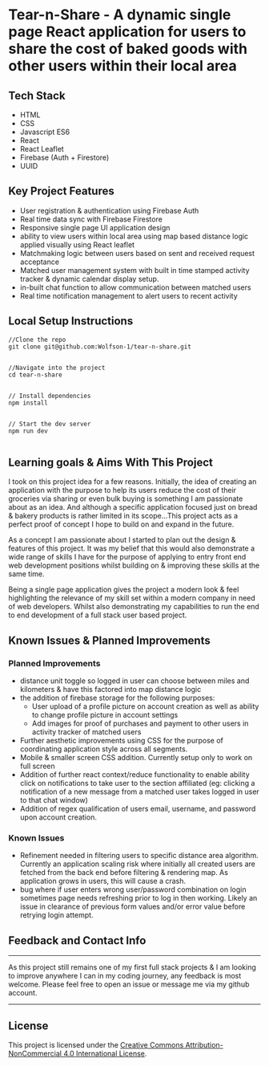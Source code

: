 # Tear-n-Share - A dynamic single page React application for users to share the cost of baked goods with other users within their local area


## Tech Stack


- HTML
- CSS
- Javascript ES6
- React
- React Leaflet
- Firebase (Auth + Firestore)
- UUID


## Key Project Features


- User registration & authentication using Firebase Auth
- Real time data sync with Firebase Firestore
- Responsive single page UI application design
- ability to view users within local area using map based distance logic applied visually using React leaflet
- Matchmaking logic between users based on sent and received request acceptance
- Matched user management system with built in time stamped activity tracker & dynamic calendar display setup.
- in-built chat function to allow communication between matched users
- Real time notification management to alert users to recent activity


## Local Setup Instructions


```
//Clone the repo
git clone git@github.com:Wolfson-1/tear-n-share.git


//Navigate into the project
cd tear-n-share


// Install dependencies
npm install


// Start the dev server
npm run dev


```


## Learning goals & Aims With This Project


I took on this project idea for a few reasons. Initially, the idea of creating an application with the purpose to help its users reduce the cost of their groceries via sharing or even bulk buying is something I am passionate about as an idea. And although a specific application focused just on bread & bakery products is rather limited in its scope...This project acts as a perfect proof of concept I hope to build on and expand in the future. 


As a concept I am passionate about I started to plan out the design & features of this project. It was my belief that this would also demonstrate a wide range of skills I have for the purpose of applying to entry front end web development positions whilst building on & improving these skills at the same time.


Being a single page application gives the project a modern look & feel highlighting the relevance of my skill set within a modern company in need of web developers. Whilst also demonstrating my capabilities to run the end to end development of a full stack user based project.


## Known Issues & Planned Improvements


### Planned Improvements


- distance unit toggle so logged in user can choose between miles and kilometers & have this factored into map distance logic
- the addition of firebase storage for the following purposes:
   - User upload of a profile picture on account creation as well as ability to change profile picture in account settings
   - Add images for proof of purchases and payment to other users in activity tracker of matched users
- Further aesthetic improvements using CSS for the purpose of coordinating application style across all segments.
- Mobile & smaller screen CSS addition. Currently setup only to work on full screen 
- Addition of further react context/reduce functionality to enable ability click on notifications to take user to the section affiliated (eg: clicking a notification of a new message from a matched user takes logged in user to that chat window)
- Addition of regex qualification of users email, username, and password upon account creation.


### Known Issues


- Refinement needed in filtering users to specific distance area algorithm. Currently an application scaling risk where initially all created users are fetched from the back end before filtering & rendering map. As application grows in users, this will cause a crash.
- bug where if user enters wrong user/password combination on login sometimes page needs refreshing prior to log in then working. Likely an issue in clearance of previous form values and/or error value before retrying login attempt.


## Feedback and Contact Info


---


As this project still remains one of my first full stack projects & I am looking to improve anywhere I can in my coding journey, any feedback is most welcome. Please feel free to open an issue or message me via my github account.


---


## License


This project is licensed under the [Creative Commons Attribution-NonCommercial 4.0 International License](https://creativecommons.org/licenses/by-nc/4.0/).